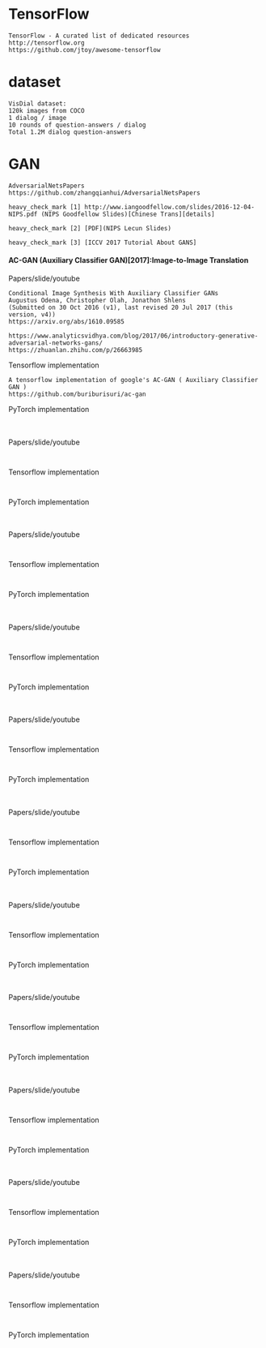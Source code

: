 # TensorFlow
```
TensorFlow - A curated list of dedicated resources http://tensorflow.org
https://github.com/jtoy/awesome-tensorflow
```
# dataset
```
VisDial dataset:
120k images from COCO
1 dialog / image
10 rounds of question-answers / dialog
Total 1.2M dialog question-answers
```

# GAN
```
AdversarialNetsPapers
https://github.com/zhangqianhui/AdversarialNetsPapers
```
```
heavy_check_mark [1] http://www.iangoodfellow.com/slides/2016-12-04-NIPS.pdf (NIPS Goodfellow Slides)[Chinese Trans][details]

heavy_check_mark [2] [PDF](NIPS Lecun Slides)

heavy_check_mark [3] [ICCV 2017 Tutorial About GANS]
```

#### AC-GAN (Auxiliary Classifier GAN)[2017]:Image-to-Image Translation


Papers/slide/youtube
```
Conditional Image Synthesis With Auxiliary Classifier GANs
Augustus Odena, Christopher Olah, Jonathon Shlens
(Submitted on 30 Oct 2016 (v1), last revised 20 Jul 2017 (this version, v4))
https://arxiv.org/abs/1610.09585
```
```
https://www.analyticsvidhya.com/blog/2017/06/introductory-generative-adversarial-networks-gans/
https://zhuanlan.zhihu.com/p/26663985
```

Tensorflow implementation
```
A tensorflow implementation of google's AC-GAN ( Auxiliary Classifier GAN )
https://github.com/buriburisuri/ac-gan

```


PyTorch implementation
```


```


#### 

Papers/slide/youtube
```


```

Tensorflow implementation
```


```


PyTorch implementation
```


```

#### 

Papers/slide/youtube
```


```

Tensorflow implementation
```


```


PyTorch implementation
```


```

#### 

Papers/slide/youtube
```


```

Tensorflow implementation
```


```


PyTorch implementation
```


```

#### 

Papers/slide/youtube
```


```

Tensorflow implementation
```


```


PyTorch implementation
```


```

#### 

Papers/slide/youtube
```


```

Tensorflow implementation
```


```


PyTorch implementation
```


```

#### 

Papers/slide/youtube
```


```

Tensorflow implementation
```


```


PyTorch implementation
```


```

#### 

Papers/slide/youtube
```


```

Tensorflow implementation
```


```


PyTorch implementation
```


```

#### 

Papers/slide/youtube
```


```

Tensorflow implementation
```


```


PyTorch implementation
```


```

#### 

Papers/slide/youtube
```


```

Tensorflow implementation
```


```


PyTorch implementation
```


```

#### 

Papers/slide/youtube
```


```

Tensorflow implementation
```


```


PyTorch implementation
```


```
